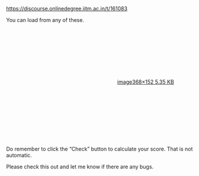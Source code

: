 https://discourse.onlinedegree.iitm.ac.in/t/161083

You can load from any of these.</p>
<p><div class="lightbox-wrapper"><a class="lightbox" data-download-href="/uploads/short-url/tsDs6TuN8b4S4JxFXIYSl9kGajR.png?dl=1" href="https://europe1.discourse-cdn.com/flex013/uploads/iitm/original/3X/c/e/ce7bbb617fc5997babd5910bd19e8ac3f9c3fe07.png" title="image"><div class="meta"><svg aria-hidden="true" class="fa d-icon d-icon-far-image svg-icon"><use href="#far-image"></use></svg><span class="filename">image</span><span class="informations">368×152 5.35 KB</span><svg aria-hidden="true" class="fa d-icon d-icon-discourse-expand svg-icon"><use href="#discourse-expand"></use></svg></div></a></div></p>
<p>Do remember to click the “Check” button to calculate your score. That is not automatic.</p>
<p>Please check this out and let me know if there are any bugs.